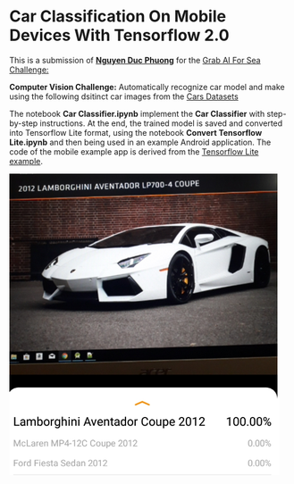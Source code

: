 # **Car Classification On Mobile Devices With Tensorflow 2.0**

This is a submission of **[Nguyen Duc Phuong](mailto:nguyenducphuong@cfvg.org)** for the [Grab AI For Sea Challenge:](https://www.aiforsea.com/)

**Computer Vision Challenge:**  Automatically recognize car model and make using the following dsitinct car images from the [Cars Datasets](https://ai.stanford.edu/~jkrause/cars/car_dataset.html)

The notebook **Car Classifier.ipynb** implement the **Car Classifier** with step-by-step instructions. At the end, the trained model is saved and converted into Tensorflow Lite format, using the notebook **Convert Tensorflow Lite.ipynb** and then being used in an example Android application. The code of the mobile example app is derived from the [Tensorflow Lite example](https://github.com/tensorflow/examples/tree/master/lite/examples/image_classification/android). 

![Car Classifier - Mobile Application](https://raw.githubusercontent.com/nguyenducphuong1978/CarClassifier/master/images/MobileApp.png)
